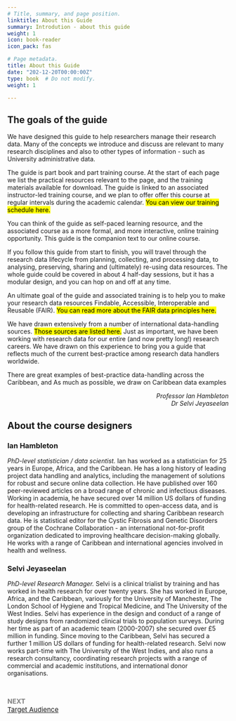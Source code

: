 ```yaml
---
# Title, summary, and page position.
linktitle: About this Guide
summary: Introdution - about this guide
weight: 1
icon: book-reader
icon_pack: fas

# Page metadata.
title: About this Guide
date: "202-12-20T00:00:00Z"
type: book  # Do not modify.
weight: 1

---
```


## The goals of the guide
We have designed this guide to help researchers manage their research data. Many of the concepts we introduce and discuss are relevant to many research disciplines and also to other types of information - such as University administrative data. 

The guide is part book and part training course. At the start of each page we list the practical resources relevant to the page, and the training materials available for download. The guide is linked to an associated instructor-led training course, and we plan to offer offer this course at regular intervals during the academic calendar. <mark>You can view our training schedule here.</mark>

You can think of the guide as self-paced learning resource, and the associated course as a more formal, and more interactive, online training opportunity. This guide is the companion text to our online course.

If you follow this guide from start to finish, you will travel through the research data lifecycle from planning, collecting, and processing data, to analysing, preserving, sharing and (ultimately) re-using data resources. 
The whole guide could be covered in about 4 half-day sessions, but it has a modular design, and you can hop on and off at any time.

An ultimate goal of the guide and associated training is to help you to make your research data resources Findable, Accessible, Interoperable and Reusable (FAIR). <mark>You can read more about the FAIR data principles here.</mark>

We have drawn extensively from a number of international data-handling sources. <mark>Those sources are listed here.</mark> Just as important, we have been working with research data for our entire (and now pretty long!) research careers. We have drawn on this experience to bring you a guide that reflects much of the current best-practice among research data handlers worldwide.

There are great examples of best-practice data-handling across the Caribbean, and As much as possible, we draw on Caribbean data examples

<p style="text-align:right"><i>Professor Ian Hambleton</i></br><i>Dr Selvi Jeyaseelan</i></p>

## About the course designers
### Ian Hambleton
<i>PhD-level statistician / data scientist.</i> Ian has worked as a statistician for 25 years in Europe, Africa, and the Caribbean. He has a long history of leading project data handling and analytics, including the management of solutions for robust and secure online data collection. He have published over 160 peer-reviewed articles on a broad range of chronic and infectious diseases. Working in academia, he have secured over 14 million US dollars of funding for health-related research. He is committed to open-access data, and is developing an infrastructure for collecting and sharing Caribbean research data. He is statistical editor for the Cystic Fibrosis and Genetic Disorders group of the Cochrane Collaboration - an international not-for-profit organization dedicated to improving healthcare decision-making globally. He works with a range of Caribbean and international agencies involved in health and wellness.

### Selvi Jeyaseelan
<i>PhD-level Research Manager.</i>  Selvi is a clinical trialist by training and has worked in health research for over twenty years. She has worked in Europe, Africa, and the Caribbean, variously for the University of Manchester, The London School of Hygiene and Tropical Medicine, and The University of the West Indies. Selvi has experience in the design and conduct of a range of study designs from randomized clinical trials to population surveys. During her time as part of an academic team (2000-2007) she secured over £5 million in funding. Since moving to the Caribbean, Selvi has secured a further 1 million US dollars of funding for health-related research.  Selvi now works part-time with The University of the West Indies, and also runs a research consultancy, coordinating research projects with a range of commercial and academic institutions, and international donor organisations.


</br><p style="font-size:15px;color:#808080;"><b>NEXT</b>  
<a href="0-10-targetaudience/">Target Audience</a></p>

